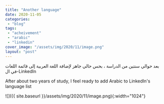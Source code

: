 ```yaml
---
title: "Another language"
date: 2020-11-05
categories: 
 - "blog"
tags: 
 - "acheivement"
 - "arabic"
 - "linkedin"
cover_image: "/assets/img/2020/11/image.png"
layout: "post"
---
```


بعد حوالي سنتين من الدراسة ، بحس حالي جاهز لإضافة اللغة العربية إلى قائمة اللغات في ال-LinkedIn 

After about two years of study, I feel ready to add Arabic to LinkedIn's language list

![]({{ site.baseurl }}/assets/img/2020/11/image.png){:width="1024"}
